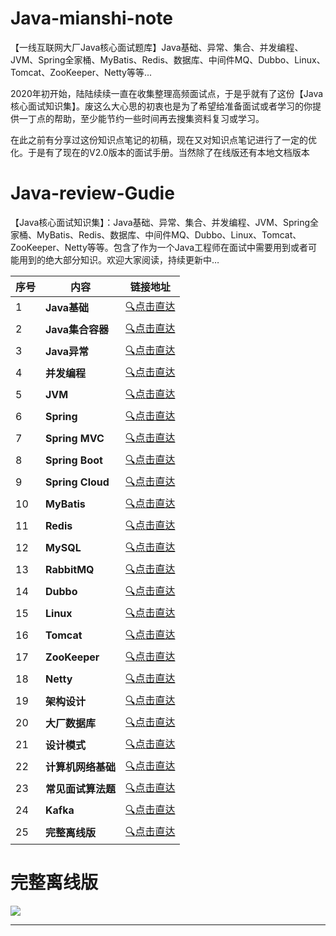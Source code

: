 # Java-mianshi-note
【一线互联网大厂Java核心面试题库】Java基础、异常、集合、并发编程、JVM、Spring全家桶、MyBatis、Redis、数据库、中间件MQ、Dubbo、Linux、Tomcat、ZooKeeper、Netty等等...

2020年初开始，陆陆续续一直在收集整理高频面试点，于是乎就有了这份【Java核心面试知识集】。废这么大心思的初衷也是为了希望给准备面试或者学习的你提供一丁点的帮助，至少能节约一些时间再去搜集资料复习或学习。

在此之前有分享过这份知识点笔记的初稿，现在又对知识点笔记进行了一定的优化。于是有了现在的V2.0版本的面试手册。当然除了在线版还有本地文档版本



# Java-review-Gudie

【Java核心面试知识集】：Java基础、异常、集合、并发编程、JVM、Spring全家桶、MyBatis、Redis、数据库、中间件MQ、Dubbo、Linux、Tomcat、ZooKeeper、Netty等等。包含了作为一个Java工程师在面试中需要用到或者可能用到的绝大部分知识。欢迎大家阅读，持续更新中…

| 序号 | 内容               | 链接地址                                                     |
| ---- | ------------------ | ------------------------------------------------------------ |
| 1    | **Java基础**       | [:mag:点击直达](https://github.com/minfei-miffy/Java-mianshi-note/blob/master/Java核心面试知识集—Java基础知识面试题.md) |
| 2    | **Java集合容器**   | [:mag:点击直达](https://github.com/minfei-miffy/Java-mianshi-note/blob/master/Java核心面试知识集—Java集合容器面试题.md) |
| 3    | **Java异常**       | [:mag:点击直达](https://github.com/minfei-miffy/Java-mianshi-note/blob/master/Java核心面试知识集—Java异常面试题.md) |
| 4    | **并发编程**       | [:mag:点击直达](https://github.com/minfei-miffy/Java-mianshi-note/blob/master/Java核心面试知识集—Java并发编程面试题.md) |
| 5    | **JVM**            | [:mag:点击直达](https://github.com/minfei-miffy/Java-mianshi-note/blob/master/Java核心面试知识集—JVM面试题.md) |
| 6    | **Spring**         | [:mag:点击直达](https://github.com/minfei-miffy/Java-mianshi-note/blob/master/Java核心面试知识集—Spring面试题.md) |
| 7    | **Spring MVC**     | [:mag:点击直达](https://github.com/minfei-miffy/Java-mianshi-note/blob/master/Java核心面试知识集—SpringMVC面试题.md) |
| 8    | **Spring Boot**    | [:mag:点击直达](https://github.com/minfei-miffy/Java-mianshi-note/blob/master/Java核心面试知识集—SpringBoot面试题.md) |
| 9    | **Spring Cloud**   | [:mag:点击直达](https://github.com/minfei-miffy/Java-mianshi-note/blob/master/Java核心面试知识集—Spring%20Cloud面试题.md) |
| 10   | **MyBatis**        | [:mag:点击直达](https://github.com/minfei-miffy/Java-mianshi-note/blob/master/Java核心面试知识集—MyBatis面试题.md) |
| 11   | **Redis**          | [:mag:点击直达](https://github.com/minfei-miffy/Java-mianshi-note/blob/master/Java核心面试知识集—Redis面试题.md) |
| 12   | **MySQL**          | [:mag:点击直达](https://github.com/minfei-miffy/Java-mianshi-note/blob/master/Java核心面试知识集—MySQL面试题.md) |
| 13   | **RabbitMQ**       | [:mag:点击直达](https://github.com/minfei-miffy/Java-mianshi-note/blob/master/Java核心面试知识集—RabbitMQ面试题.md) |
| 14   | **Dubbo**          | [:mag:点击直达](https://github.com/minfei-miffy/Java-mianshi-note/blob/master/Java核心面试知识集—Dubbo面试题.md) |
| 15   | **Linux**          | [:mag:点击直达](https://github.com/minfei-miffy/Java-mianshi-note/blob/master/Java核心面试知识集—Linux面试题.md) |
| 16   | **Tomcat**         | [:mag:点击直达](https://github.com/minfei-miffy/Java-mianshi-note/blob/master/Java核心面试知识集—Tomcat面试题.md) |
| 17   | **ZooKeeper**      | [:mag:点击直达](https://github.com/minfei-miffy/Java-mianshi-note/blob/master/Java核心面试知识集—zookeeper面试题.md) |
| 18   | **Netty**          | [:mag:点击直达](https://github.com/minfei-miffy/Java-mianshi-note/blob/master/Java核心面试知识集—Netty面试题.md) |
| 19   | **架构设计**       | [:mag:点击直达](https://github.com/minfei-miffy/Java-mianshi-note/blob/master/Java核心面试知识集—架构设计%26分布式%26数据结构与算法面试题.md) |
| 20   | **大厂数据库**     | [:mag:点击直达](https://github.com/minfei-miffy/Java-mianshi-note/blob/master/Java核心面试知识集—大厂数据库面试题.md) |
| 21   | **设计模式**       | [:mag:点击直达](https://github.com/minfei-miffy/Java-mianshi-note/blob/master/Java核心面试知识集—设计模式.md) |
| 22   | **计算机网络基础** | [:mag:点击直达](https://github.com/minfei-miffy/Java-mianshi-note/blob/master/Java核心面试知识集—计算机网络基础.md) |
| 23   | **常见面试算法题** | [:mag:点击直达](https://github.com/minfei-miffy/Java-mianshi-note/blob/master/Java核心面试知识集—常见面试算法题.md) |
| 24   | **Kafka**          | [:mag:点击直达](https://github.com/minfei-miffy/Java-mianshi-note/blob/master/Java核心面试知识集—Kafka面试题.md) |
| 25   | **完整离线版**     | [:mag:点击直达](#完整离线版)                                 |

# 完整离线版

![](https://upload-images.jianshu.io/upload_images/11474088-47be2144bb66cd11.png?imageMogr2/auto-orient/strip%7CimageView2/2/w/1240)

------

